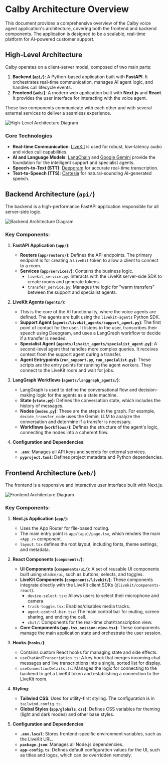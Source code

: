 # Calby Architecture Overview

This document provides a comprehensive overview of the Calby voice agent application's architecture, covering both the frontend and backend components. The application is designed to be a scalable, real-time platform for AI-powered customer support.

## High-Level Architecture

Calby operates on a client-server model, composed of two main parts:

1.  **Backend (`api/`)**: A Python-based application built with **FastAPI**. It orchestrates real-time communication, manages AI agent logic, and handles call lifecycle events.
2.  **Frontend (`web/`)**: A modern web application built with **Next.js** and **React**. It provides the user interface for interacting with the voice agent.

These two components communicate with each other and with several external services to deliver a seamless experience.

![High-Level Architecture Diagram](https://raw.githubusercontent.com/livekit-examples/calby/main/docs/calby-high-level.png)

### Core Technologies

- **Real-time Communication**: [LiveKit](https://livekit.io/) is used for robust, low-latency audio and video call capabilities.
- **AI and Language Models**: [LangChain](https://www.langchain.com/) and [Google Gemini](https://deepmind.google/technologies/gemini/) provide the foundation for the intelligent support and specialist agents.
- **Speech-to-Text (STT)**: [Deepgram](https://deepgram.com/) for accurate real-time transcription.
- **Text-to-Speech (TTS)**: [Cartesia](https://www.cartesia.ai/) for natural-sounding AI-generated speech.

## Backend Architecture (`api/`)

The backend is a high-performance FastAPI application responsible for all server-side logic.

![Backend Architecture Diagram](https://raw.githubusercontent.com/livekit-examples/calby/main/docs/calby-backend.png)

### Key Components:

1.  **FastAPI Application (`app/`)**:

    - **Routers (`app/routers/`)**: Defines the API endpoints. The primary endpoint is for creating a `LiveKit` token to allow a client to connect to a room.
    - **Services (`app/services/`)**: Contains the business logic.
      - `livekit_service.py`: Interacts with the LiveKit server-side SDK to create rooms and generate tokens.
      - `transfer_service.py`: Manages the logic for "warm transfers" between the support and specialist agents.

2.  **LiveKit Agents (`agents/`)**:

    - This is the core of the AI functionality, where the voice agents are defined. The agents are built using the `livekit-agents` Python SDK.
    - **Support Agent (`agents/livekit_agents/support_agent.py`)**: The first point of contact for the user. It listens to the user, transcribes their speech using Deepgram, and uses a LangGraph workflow to decide if a transfer is needed.
    - **Specialist Agent (`agents/livekit_agents/specialist_agent.py`)**: A second-level agent that handles more complex queries. It receives context from the support agent during a transfer.
    - **Agent Entrypoints (`run_support.py`, `run_specialist.py`)**: These scripts are the entry points for running the agent workers. They connect to the LiveKit room and wait for jobs.

3.  **LangGraph Workflows (`agents/langgraph_agents/`)**:

    - LangGraph is used to define the conversational flow and decision-making logic for the agents as a state machine.
    - **State (`state.py`)**: Defines the conversation state, which includes the history of messages.
    - **Nodes (`nodes.py`)**: These are the steps in the graph. For example, `decide_transfer_node` uses the Gemini LLM to analyze the conversation and determine if a transfer is necessary.
    - **Workflows (`workflows/`)**: Defines the structure of the agent's logic, connecting the nodes into a coherent flow.

4.  **Configuration and Dependencies**:
    - **`.env`**: Manages all API keys and secrets for external services.
    - **`pyproject.toml`**: Defines project metadata and Python dependencies.

## Frontend Architecture (`web/`)

The frontend is a responsive and interactive user interface built with Next.js.

![Frontend Architecture Diagram](https://raw.githubusercontent.com/livekit-examples/calby/main/docs/calby-frontend.png)

### Key Components:

1.  **Next.js Application (`app/`)**:

    - Uses the App Router for file-based routing.
    - The main entry point is `app/(app)/page.tsx`, which renders the main `<App />` component.
    - `layout.tsx` defines the root layout, including fonts, theme settings, and metadata.

2.  **React Components (`components/`)**:

    - **UI Components (`components/ui/`)**: A set of reusable UI components built using `shadcn/ui`, such as buttons, selects, and toggles.
    - **LiveKit Components (`components/livekit/`)**: These components integrate directly with the LiveKit client SDKs (`@livekit/components-react`).
      - `device-select.tsx`: Allows users to select their microphone and camera.
      - `track-toggle.tsx`: Enables/disables media tracks.
      - `agent-control-bar.tsx`: The main control bar for muting, screen sharing, and ending the call.
      - `chat/`: Components for the real-time chat/transcription view.
    - **Core Components (`app.tsx`, `session-view.tsx`)**: These components manage the main application state and orchestrate the user session.

3.  **Hooks (`hooks/`)**:

    - Contains custom React hooks for managing state and side effects.
    - `useChatAndTranscription.ts`: A key hook that merges incoming chat messages and live transcriptions into a single, sorted list for display.
    - `useConnectionDetails.ts`: Manages the logic for connecting to the backend to get a LiveKit token and establishing a connection to the LiveKit room.

4.  **Styling**:

    - **Tailwind CSS**: Used for utility-first styling. The configuration is in `tailwind.config.ts`.
    - **Global Styles (`app/globals.css`)**: Defines CSS variables for theming (light and dark modes) and other base styles.

5.  **Configuration and Dependencies**:
    - **`.env.local`**: Stores frontend-specific environment variables, such as the LiveKit URL.
    - **`package.json`**: Manages all Node.js dependencies.
    - **`app-config.ts`**: Defines default configuration values for the UI, such as titles and logos, which can be overridden remotely.
